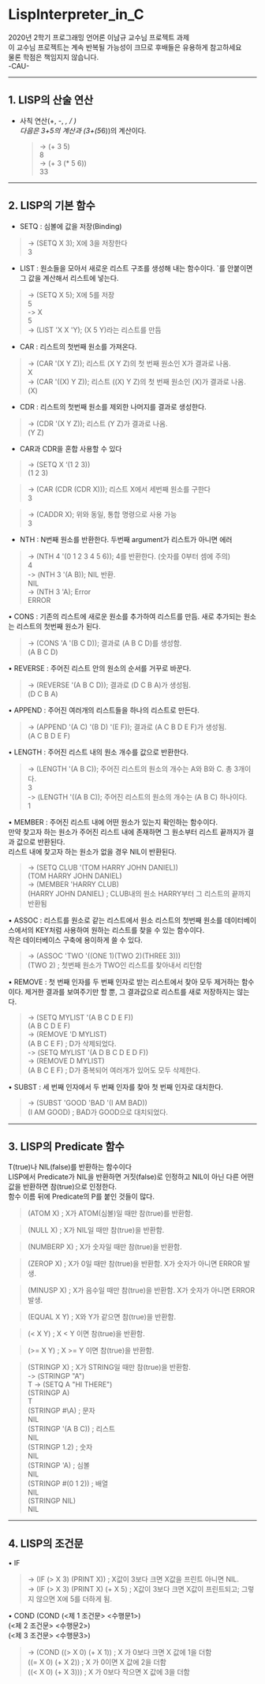 LispInterpreter_in_C
=============
2020년 2학기 프로그래밍 언어론 이남규 교수님 프로젝트 과제  
이 교수님 프로젝트는 계속 반복될 가능성이 크므로 후배들은 유용하게 참고하세요  
물론 학점은 책임지지 않습니다.  
-CAU-

***

## 1.	LISP의 산술 연산 
* 사칙 연산(+, -, *, / )  
다음은 3+5의 계산과 (3+(5*6))의 계산이다.

  > -> (+ 3 5)  
  8  
  > -> (+ 3 (* 5 6))  
  33

***

## 2. LISP의 기본 함수
*	SETQ : 심볼에 값을 저장(Binding)  


  > -> (SETQ X 3);  X에 3을 저장한다  
  3


*	LIST : 원소들을 모아서 새로운 리스트 구조를 생성해 내는 함수이다.  `를 안붙이면 그 값을 계산해서 리스트에 넣는다.  


  > -> (SETQ X 5);  X에 5를 저장  
  5  
  > -> X  
  5  
  > -> (LIST 'X X 'Y);  (X 5 Y)라는 리스트를 만듬


*	CAR : 리스트의 첫번째 원소를 가져온다.  
  

  > -> (CAR '(X Y Z));   리스트 (X Y Z)의 첫 번째 원소인 X가 결과로 나옴.  
  X  
  > -> (CAR '((X) Y Z));  리스트 ((X) Y Z)의 첫 번째 원소인 (X)가 결과로 나옴.   
  (X)  


*	CDR : 리스트의 첫번째 원소를 제외한 나머지를 결과로 생성한다.  

  > -> (CDR '(X Y Z));   리스트 (Y Z)가 결과로 나옴.  
  (Y Z)


*	CAR과 CDR을 혼합 사용할 수 있다
 
  > -> (SETQ X ‘(1 2 3))  
  (1 2 3)
  
  > -> (CAR (CDR (CDR X)));  리스트 X에서 세번째 원소를 구한다   
  3  
  
  > -> (CADDR X);   위와 동일, 통합 명령으로 사용 가능  
  3


*	NTH : N번째 원소를 반환한다. 두번째 argument가 리스트가 아니면 에러  

  > -> (NTH 4 '(0 1 2 3 4 5 6));  4를 반환한다. (숫자를 0부터 셈에 주의)  
  4    
  > -> (NTH 3 '(A B));  NIL 반환.   
  NIL    
  > -> (NTH 3 'A);  Error   
  ERROR


•	CONS : 기존의 리스트에 새로운 원소를 추가하여 리스트를 만듬. 새로 추가되는 원소는 리스트의 첫번째 원소가 된다.
  > -> (CONS 'A '(B C D));  결과로 (A B C D)를 생성함.   
  (A B C D)


•	REVERSE : 주어진 리스트 안의 원소의 순서를 거꾸로 바꾼다.  
  > -> (REVERSE '(A B C D));  결과로 (D C B A)가 생성됨.  
  (D C B A)  


•	APPEND : 주어진 여러개의 리스트들을 하나의 리스트로 만든다.  
  > -> (APPEND '(A C) '(B D) '(E F));  결과로 (A C B D E F)가 생성됨.   
  (A C B D E F)  


•	LENGTH : 주어진 리스트 내의 원소 개수를 값으로 반환한다.  
  > -> (LENGTH '(A B C)); 주어진 리스트의 원소의 개수는 A와 B와 C. 총 3개이다.  
  3  
  > -> (LENGTH '((A B C)); 주어진 리스트의 원소의 개수는 (A B C) 하나이다.  
  1  


•	MEMBER : 주어진 리스트 내에 어떤 원소가 있는지 확인하는 함수이다.   
만약 찾고자 하는 원소가 주어진 리스트 내에 존재하면 그 원소부터 리스트 끝까지가 결과 값으로 반환된다.   
리스트 내에 찾고자 하는 원소가 없을 경우 NIL이 반환된다.  
  > -> (SETQ CLUB '(TOM HARRY JOHN DANIEL))  
  (TOM HARRY JOHN DANIEL)  
  > -> (MEMBER 'HARRY CLUB)    
  (HARRY JOHN DANIEL) ;  CLUB내의 원소 HARRY부터 그 리스트의 끝까지 반환됨  


•	ASSOC : 리스트를 원소로 같는 리스트에서 원소 리스트의 첫번째 원소를 데이터베이스에서의 KEY처럼 사용하여 원하는 리스트를 찾을 수 있는 함수이다.   
작은 데이터베이스 구축에 용이하게 쓸 수 있다.
  > -> (ASSOC 'TWO '((ONE 1)(TWO 2)(THREE 3)))    
  (TWO 2) ; 첫번째 원소가 TWO인 리스트를 찾아내서 리턴함  


•	REMOVE : 첫 번째 인자를 두 번째 인자로 받는 리스트에서 찾아 모두 제거하는 함수이다.
제거한 결과를 보여주기만 할 뿐, 그 결과값으로 리스트를 새로 저장하지는 않는다.   
  > -> (SETQ MYLIST '(A B C D E F))  
  (A B C D E F)    
  > -> (REMOVE 'D MYLIST)  
  (A B C E F) ;  D가 삭제되었다.  
  > -> (SETQ MYLIST '(A D B C D E D F))  
  > -> (REMOVE D MYLIST)  
  (A B C E F) ;  D가 중복되어 여러개가 있어도 모두 삭제한다.  


•	SUBST : 세 번째 인자에서 두 번째 인자를 찾아 첫 번째 인자로 대치한다.   
  > -> (SUBST 'GOOD 'BAD '(I AM BAD))   
  (I AM GOOD) ;  BAD가 GOOD으로 대치되었다.  

***

## 3. LISP의 Predicate 함수 
T(true)나 NIL(false)를 반환하는 함수이다  
LISP에서 Predicate가 NIL을 반환하면 거짓(false)로 인정하고 NIL이 아닌 다른 어떤 값을 반환하면 참(true)으로 인정한다.   
함수 이름 뒤에 Predicate의 P를 붙인 것들이 많다.  


  > (ATOM  X) ;  X가 ATOM(심볼)일 때만 참(true)를 반환함.  
  
  > (NULL X) ;  X가 NIL일 때만 참(true)을 반환함.  
  
  > (NUMBERP X) ;  X가 숫자일 때만 참(true)을 반환함.  
  
  > (ZEROP X) ;  X가 0일 때만 참(true)을 반환함. X가 숫자가 아니면 ERROR 발생.   
  
  > (MINUSP X) ; X가 음수일 때만 참(true)을 반환함. X가 숫자가 아니면 ERROR 발생.  
  
  > (EQUAL X Y) ;  X와 Y가 같으면 참(true)을 반환함.  
  
  > (< X Y) ;  X < Y 이면 참(true)을 반환함.  
  
  > (>= X Y) ;  X >= Y 이면 참(true)을 반환함.  
  
  > (STRINGP X) ;  X가 STRING일 때만 참(true)을 반환함.  
  > -> (STRINGP "A")   
  T
  > -> (SETQ A "HI THERE")  
  > (STRINGP A)  
  T  
  > (STRINGP #\A) ;  문자  
  NIL  
  > (STRINGP '(A B C)) ;  리스트  
  NIL  
  > (STRINGP 1.2) ;  숫자  
  NIL  
  > (STRINGP 'A) ;  심볼  
  NIL  
  > (STRINGP #(0 1 2)) ;  배열  
  NIL  
  > (STRINGP NIL)  
  NIL  

***

## 4. LISP의 조건문
•	IF
  > -> (IF (> X 3) (PRINT X)) ;  X값이 3보다 크면 X값을 프린트 아니면 NIL.  
  > -> (IF (> X 3) (PRINT X) (+ X 5) ; X값이 3보다 크면 X값이 프린트되고; 그렇지 않으면 X에 5를 더하게 됨.  
  
 
•	COND
 (COND (<제 1 조건문> <수행문1>)  
         (<제 2 조건문> <수행문2>)  
         (<제 3 조건문> <수행문3>)  

  > -> (COND ((> X 0) (+ X 1))  ; X 가 0보다 크면 X 값에 1을 더함  
  ((= X 0) (+ X 2))  ; X 가 0이면 X 값에 2을 더함  
  ((< X 0) (+ X 3)))  ; X 가 0보다 작으면 X 값에 3을 더함  
